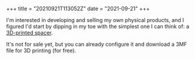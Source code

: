 +++
title = "20210921T113052Z"
date  = "2021-09-21"
+++

I'm interested in developing and selling my own physical products, and I figured I'd start by dipping in my toe with the simplest one I can think of: a [3D-printed spacer](/products/spacer).

It's not for sale yet, but you can already configure it and download a 3MF file for 3D printing (for free).
